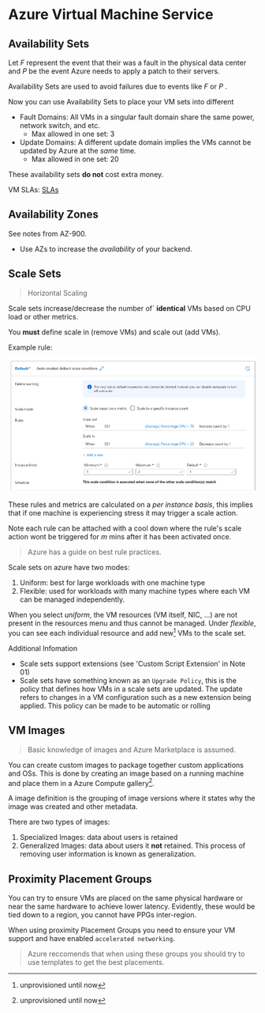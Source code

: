 
# Azure Virtual Machine Service

## Availability Sets

Let $F$ represent the event that their was a fault in the physical data center and $P$ be the event Azure needs to apply a patch to their servers. 

Availability Sets are used to avoid failures due to events like $F$ or $P$ .

Now you can use Availability Sets to place your VM sets into different
+ Fault Domains: All VMs in a singular fault domain share the same power, network switch, and etc.
	+ Max allowed in one set: $3$
+ Update Domains: A different update domain implies the VMs cannot be updated by Azure at the *same* time.
	+ Max allowed in one set: $20$

These availability sets **do not** cost extra money. 

VM SLAs: [SLAs](https://www.azure.cn/en-us/support/sla/virtual-machines/)

## Availability Zones

See notes from AZ-900. 

+ Use AZs to increase the *availability* of your backend.

## Scale Sets

> Horizontal Scaling

Scale sets increase/decrease the number of` **identical** VMs based on CPU load or other metrics.

You **must** define scale in (remove VMs) and scale out (add VMs). 

Example rule:

![scale_in_scale_out_ex.png](../img/scale_in_scale_out_ex.png)

These rules and metrics are calculated on a *per instance basis*, this implies that if one machine is experiencing stress it may trigger a scale action.

Note each rule can be attached with a cool down where the rule's scale action wont be triggered for $m$ mins after it has been activated once.

> Azure has a guide on best rule practices. 

Scale sets on azure have two modes:
1. Uniform: best for large workloads with one machine type
2. Flexible: used for workloads with many machine types where each VM can be managed independently. 

When you select *uniform*, the VM resources (VM itself, NIC, ...) are not present in the resources menu and thus cannot be managed. Under *flexible*, you can see each individual resource and add new[^1]  VMs to the scale set.

Additional Infomation
+ Scale sets support extensions (see 'Custom Script Extension' in Note 01)
+ Scale sets have something known as an `Upgrade Policy`, this is the policy that defines how VMs in a scale sets are updated. The update refers to changes in a VM configuration such as a new extension being applied. This policy can be made to be automatic or rolling

## VM Images

> Basic knowledge of images and Azure Marketplace is assumed.

You can create custom images to package together custom applications and OSs. This is done by creating an image based on a running machine and place them in a Azure Compute gallery[^1]. 

A image definition is the grouping of image versions where it states why the image was created and other metadata.

There are two types of images:

1. Specialized Images: data about users is retained
2. Generalized Images: data about users it **not** retained. This process of removing user information is known as generalization. 

## Proximity Placement Groups

You can try to ensure VMs are placed on the same physical hardware or near the same hardware to achieve lower latency. Evidently, these would be tied down to a region, you cannot have PPGs inter-region.

When using proximity Placement Groups you need to ensure your VM support and have enabled `accelerated networking`. 

> Azure reccomends that when using these groups you should try to use templates to get the best placements.



[^1]: unprovisioned until now
[^2]: This is what enables sharing and versioning of images